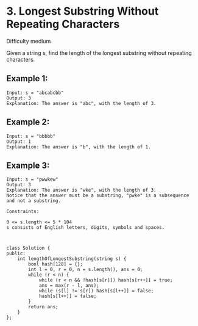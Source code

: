 # 3. Longest Substring Without Repeating Characters
Difficulty medium

Given a string s, find the length of the longest substring without repeating characters.


## Example 1:
```
Input: s = "abcabcbb"
Output: 3
Explanation: The answer is "abc", with the length of 3.
```


## Example 2:
```
Input: s = "bbbbb"
Output: 1
Explanation: The answer is "b", with the length of 1.
```


## Example 3:
```
Input: s = "pwwkew"
Output: 3
Explanation: The answer is "wke", with the length of 3.
Notice that the answer must be a substring, "pwke" is a subsequence and not a substring.
```


```
Constraints:

0 <= s.length <= 5 * 104
s consists of English letters, digits, symbols and spaces.
```


#
```
class Solution {
public:
    int lengthOfLongestSubstring(string s) {
        bool hash[128] = {};
        int l = 0, r = 0, n = s.length(), ans = 0;
        while (r < n) {
            while (r < n && !hash[s[r]]) hash[s[r++]] = true;
            ans = max(r - l, ans);
            while (s[l] != s[r]) hash[s[l++]] = false;
            hash[s[l++]] = false;
        }
        return ans;
    }
};
```
